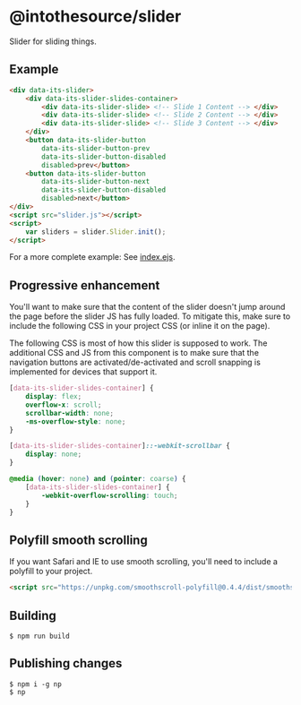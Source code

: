 # @intothesource/slider

Slider for sliding things.

## Example

```html
<div data-its-slider>
    <div data-its-slider-slides-container>
        <div data-its-slider-slide> <!-- Slide 1 Content --> </div>
        <div data-its-slider-slide> <!-- Slide 2 Content --> </div>
        <div data-its-slider-slide> <!-- Slide 3 Content --> </div>
    </div>
    <button data-its-slider-button
        data-its-slider-button-prev
        data-its-slider-button-disabled
        disabled>prev</button>
    <button data-its-slider-button
        data-its-slider-button-next
        data-its-slider-button-disabled
        disabled>next</button>
</div>
<script src="slider.js"></script>
<script>
    var sliders = slider.Slider.init();
</script>
```

For a more complete example: See [index.ejs](index.ejs).

## Progressive enhancement

You'll want to make sure that the content of the slider doesn't jump around the
page before the slider JS has fully loaded. To mitigate this, make sure to
include the following CSS in your project CSS (or inline it on the page).

The following CSS is most of how this slider is supposed to work. The additional
CSS and JS from this component is to make sure that the navigation buttons are
activated/de-activated and scroll snapping is implemented for devices that 
support it.

```css
[data-its-slider-slides-container] {
    display: flex;
    overflow-x: scroll;
    scrollbar-width: none;
    -ms-overflow-style: none;
}

[data-its-slider-slides-container]::-webkit-scrollbar {
    display: none;
}

@media (hover: none) and (pointer: coarse) {
    [data-its-slider-slides-container] {
        -webkit-overflow-scrolling: touch;
    }
}

```

## Polyfill smooth scrolling

If you want Safari and IE to use smooth scrolling, you'll need to include a
polyfill to your project.

```html
<script src="https://unpkg.com/smoothscroll-polyfill@0.4.4/dist/smoothscroll.js"></script>
```

## Building

```console
$ npm run build
```

## Publishing changes

```console
$ npm i -g np
$ np
```
